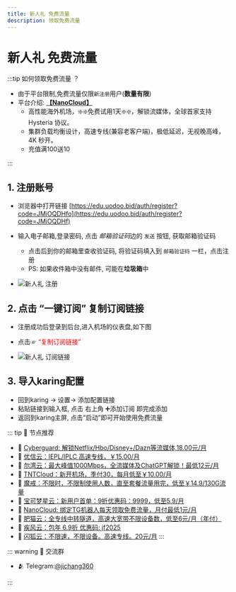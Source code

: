 ```yaml
---
title: 新人礼 免费流量
description: 领取免费流量
---
```


# 新人礼 免费流量

:::tip 如何领取免费流量 ？
- 由于平台限制,免费流量仅限`新注册`用户(**数量有限**)
- 平台介绍: [**【NanoCloud】**](https://edu.uodoo.bid/auth/register?code=JMiOQDHf)
  - 高性能海外机场，❇️❇️免费试用1天❇️❇️，解锁流媒体，全球首家支持 Hysteria 协议。
  - 集群负载均衡设计，高速专线(兼容老客户端)，极低延迟，无视晚高峰，4K 秒开。
  - 充值满100送10

:::

## 1. 注册账号
- 浏览器中打开链接 [https://edu.uodoo.bid/auth/register?code=JMiOQDHfo](https://edu.uodoo.bid/auth/register?code=JMiOQDHf)
- 输入电子邮箱,登录密码, 点击 *邮箱验证码*边的 `发送` 按钮, 获取邮箱验证码
  - 点击后到你的邮箱里查收验证码, 将验证码填入到 `邮箱验证码` 一栏，点击注册
  - PS: 如果收件箱中没有邮件, 可能在**垃圾箱**中

- ![新人礼 注册](/assets/newuser-1.png)


## 2. 点击 “一键订阅” 复制订阅链接
- 注册成功后登录到后台,进入机场的仪表盘,如下图
- 点击☞ <font color="red">“复制订阅链接”</font>

- ![新人礼 订阅链接](/assets/newuser-2.png)



## 3. 导入karing配置
- 回到karing -> 设置-> 添加配置链接
- 粘贴链接到输入框, 点击 右上角 ➕添加订阅 即完成添加
- 返回到karing主屏, 点击“启动”即可开始使用免费流量

::: tip 🎉 节点推荐
- 🚀 [Cyberguard: 解锁Netflix/Hbo/Disney+/Dazn等流媒体,18.00元/月](https://a.suola.link/cyberguard)<br>
- 🚀 [优信云：IEPL/IPLC 高速专线，￥15.00/月](https://a.suola.link/youxinyun)<br>
- 🚀 [尔湾云：最大峰值1000Mbps，全流媒体及ChatGPT解锁！最低12元/月](https://a.suola.link/erwan)<br>
- 🚀 [TNTCloud：新开机场，季付30，每月低至￥10.00/月](https://a.suola.link/tnt)<br>
- 🚀 [魔戒：不限时，不限制使用人数，直至套餐流量用完，低至￥14.9/130G流量](https://a.suola.link/mojie)<br>
- 🚀 [宝可梦星云：新用户首单：9折优惠码：9999，低至5.9/月 ](https://a.suola.link/pokemon)<br>
- 🚀 [NanoCloud: 绑定TG机器人每天领取免费流量，月付最低1元/月](https://a.suola.link/nanocloud)<br>
- 🚀 [肥猫云：全专线中转隧道，高速大宽带不限设备数，低至6元/月（年付）](https://a.suola.link/feimao)<br>
- 🚀 [疾风云：包年 6.9折 优惠码: jf2025](https://a.suola.link/jifeng)<br>
- 🚀 [闪狐云：不限速，不限设备。高速专线。20元/月](https://a.suola.link/shy)
:::

::: warning  💬 交流群

- 🫂 Telegram:[@jichang360](https://t.me/jichang360)

:::